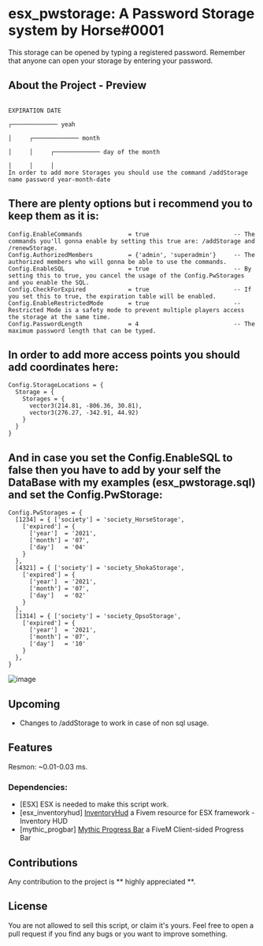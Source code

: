 # esx_pwstorage: A Password Storage system by Horse#0001
This storage can be opened by typing a registered password. Remember that anyone can open your storage by entering your password.
 
## About the Project - Preview
                                                                                         EXPIRATION DATE
                                                                                        ┌───────────── yeah
                                                                                        │     ┌───────────── month
                                                                                        │     │     ┌───────────── day of the month
                                                                                        │     │     │
    In order to add more Storages you should use the command /addStorage name password year-month-date

## There are plenty options but i recommend you to keep them as it is:
    
    Config.EnableCommands             = true                        -- The commands you'll gonna enable by setting this true are: /addStorage and /renewStorage.
    Config.AuthorizedMembers          = {'admin', 'superadmin'}     -- The authorized members who will gonna be able to use the commands.
    Config.EnableSQL                  = true                        -- By setting this to true, you cancel the usage of the Config.PwStorages and you enable the SQL.
    Config.CheckForExpired            = true                        -- If you set this to true, the expiration table will be enabled.
    Config.EnableRestrictedMode       = true                        -- Restricted Mode is a safety mode to prevent multiple players access the storage at the same time.
    Config.PasswordLength             = 4                           -- The maximum password length that can be typed.

## In order to add more access points you should add coordinates here:

    Config.StorageLocations = {
      Storage = {
        Storages = {
          vector3(214.81, -806.36, 30.81),
          vector3(276.27, -342.91, 44.92)
        }
      }
    }

## And in case you set the Config.EnableSQL to false then you have to add by your self the DataBase with my examples (esx_pwstorage.sql) and set the Config.PwStorage:

    Config.PwStorages = {
      [1234] = { ['society'] = 'society_HorseStorage', 
        ['expired'] = {
          ['year']	= '2021',
          ['month']	= '07',
          ['day']	= '04'
        }
      },
      [4321] = { ['society'] = 'society_ShokaStorage', 
        ['expired'] = {
          ['year']	= '2021',
          ['month']	= '07',
          ['day']	= '02'
        }
      },
      [1314] = { ['society'] = 'society_OpsoStorage', 
        ['expired'] = {
          ['year']	= '2021',
          ['month']	= '07',
          ['day']	= '10'
        }
      },
    }

![image](https://user-images.githubusercontent.com/42266290/123836354-48443380-d912-11eb-966d-64ffdec1901e.png)

## Upcoming

* Changes to /addStorage to work in case of non sql usage.

## Features

Resmon: ~0.01-0.03 ms.

### Dependencies:
* [ESX] ESX is needed to make this script work.
* [esx_inventoryhud] [InventoryHud](https://github.com/Trsak/esx_inventoryhud) a Fivem resource for ESX framework - Inventory HUD
* [mythic_progbar] [Mythic Progress Bar](https://github.com/HalCroves/mythic_progbar) a FiveM Client-sided Progress Bar

## Contributions

Any contribution to the project is ** highly appreciated **.

## License

You are not allowed to sell this script, or claim it's yours. Feel free to open a pull request if you find any bugs or you want to improve something.
